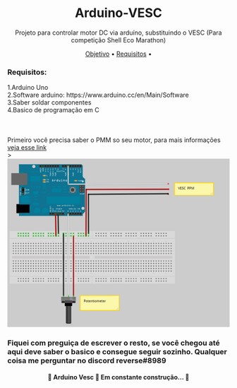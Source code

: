 <h1 align="center">Arduino-VESC</h1>
<p align="center">Projeto para controlar motor DC via arduíno, substituindo o VESC (Para competição Shell Eco Marathon)</p>

<p align="center">
 <a href="#objetivo">Objetivo</a> •
 <a href="#requisitos">Requisitos</a> • 

</p>

<h3 align="left">Requisitos:</h3>
1.Arduino Uno <br>
2.Software arduino: https://www.arduino.cc/en/Main/Software <br>
3.Saber soldar componentes <br>
4.Basico de programação em C <br>
<br><br><br>
Primeiro você precisa saber o PMM so seu motor, para mais informações <a href="https://oscarliang.com/pwm-ppm-difference-conversion/">veja esse link</a>
<br>><br>
<img src="diagrama.png">

<h3 align="left">Fiquei com preguiça de escrever o resto, se você chegou até aqui deve saber o basico e consegue seguir sozinho. Qualquer coisa me perguntar no discord <b>reverse#8989</h3>


<h4 align="center"> 
	🚧  Arduino Vesc 🚀 Em constante construção...  🚧
</h4>
